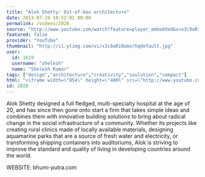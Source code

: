 ```yaml
---
title: "Alok Shetty: Out-of-box architecture"
date: 2013-07-19 10:52:01 00:00
permalink: /videos/2020
source: "http://www.youtube.com/watch?feature=player_embedded&v=x3c9aRi0omo#at=481"
featured: false
provider: "YouTube"
thumbnail: "http://i1.ytimg.com/vi/x3c9aRi0omo/hqdefault.jpg"
user:
  id: 1619
  username: "shelesh"
  name: "Shelesh Kumar"
tags: ["design","architecture","creativity","soulution","compact"]
html: "<iframe width=\"854\" height=\"480\" src=\"http://www.youtube.com/embed/x3c9aRi0omo?wmode=transparent&feature=oembed\" frameborder=\"0\" allowfullscreen></iframe>"
id: 2020
---
```


Alok Shetty designed a full fledged, multi-specialty hospital at the age of 20, and has since then gone onto start a firm that takes simple ideas and combines them with innovative building solutions to bring about radical change in the social infrastructure of a community. Whether its projects like creating rural clinics made of locally available materials, designing aquamarine parks that are a source of fresh water and electricity, or transforming shipping containers into auditoriums, Alok is striving to improve the standard and quality of living in developing countries around the world.

WEBSITE: bhumi-putra.com